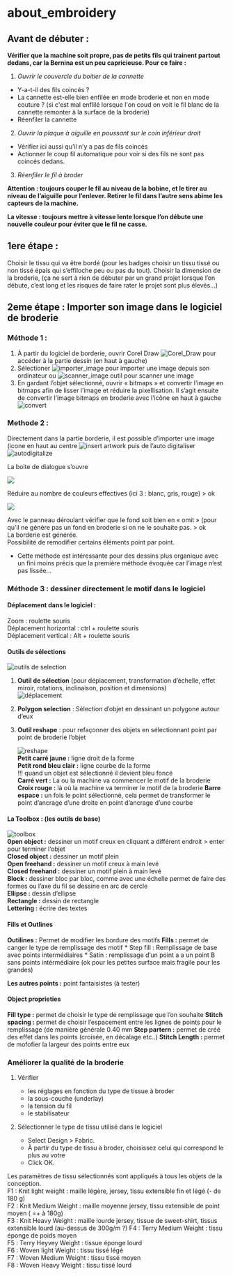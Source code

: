 # about_embroidery

## Avant de débuter :  
**Vérifier que la machine soit propre, pas de petits fils qui trainent partout dedans, car la Bernina est un peu capricieuse. Pour ce faire :**
1.	_Ouvrir le couvercle du boitier de la cannette_ 
*	Y-a-t-il des fils coincés ? 
*	La cannette est-elle bien enfilée en mode broderie et non en mode couture ? (si c'est mal enflilé lorsque l'on coud on voit le fil blanc de la cannette remonter à la surface de la broderie)
*	Réenfiler la cannette

2.	_Ouvrir la plaque à aiguille en poussant sur le coin inférieur droit_
*	Vérifier ici aussi qu’il n’y a pas de fils coincés
*	Actionner le coup fil automatique pour voir si des fils ne sont pas coincés dedans.

3.	_Réenfiler le fil à broder_ 

**Attention : toujours couper le fil au niveau de la bobine, et le tirer au niveau de l’aiguille pour l’enlever. Retirer le fil dans l’autre sens abime les capteurs de la machine.**

**La vitesse : toujours mettre à vitesse lente lorsque l’on débute une nouvelle couleur pour éviter que le fil ne casse.**  



## 1ere étape :  

Choisir le tissu qui va être bordé (pour les badges choisir un tissu tissé ou non tissé épais qui s’effiloche peu ou pas du tout). 
Choisir  la dimension de la broderie, (ça ne sert à rien de débuter par un grand projet lorsque l’on débute, c’est long et les risques de faire rater le projet sont plus élevés…)



## 2eme étape : Importer son image dans le logiciel de broderie   


### Méthode 1 :  
1. À partir du logiciel de borderie, ouvrir Corel Draw  ![Corel_Draw](https://user-images.githubusercontent.com/30686874/29126209-fe54ee80-7d1d-11e7-8a13-7c0e3d6eab60.JPG) pour accéder à la partie dessin (en haut à gauche)
2. Sélectioner ![importer_image](https://user-images.githubusercontent.com/30686874/29126207-fe29e1b8-7d1d-11e7-987e-e1320907bfb1.JPG) pour importer une image depuis son ordinateur ou ![scanner_image](https://user-images.githubusercontent.com/30686874/29126208-fe40bbc2-7d1d-11e7-913b-2a2a17df52d7.JPG) outil pour scanner une image 
3. En gardant l’objet sélectionné, ouvrir « bitmaps » et convertir l’image en bitmaps afin de lisser l’image et réduire la pixellisation. Il s’agit ensuite de convertir l’image bitmaps en broderie avec l’icône en haut à gauche ![convert](https://user-images.githubusercontent.com/30686874/29126210-fe6ab940-7d1d-11e7-9d8c-a312368a3ef4.JPG) 

### Methode 2 :  
Directement dans la partie borderie, il est possible d’importer une image   (icone en haut au centre ![insert artwork](https://user-images.githubusercontent.com/30686874/29126207-fe29e1b8-7d1d-11e7-987e-e1320907bfb1.JPG) puis de l’auto digitaliser ![autodigitalize](https://user-images.githubusercontent.com/30686874/29126211-fe8074e2-7d1d-11e7-9858-9c5ec722fec4.JPG)    

La boite de dialogue s’ouvre   

![ ](https://user-images.githubusercontent.com/30686874/29126212-fe977926-7d1d-11e7-890e-5229672e293c.JPG) 

Réduire au nombre de couleurs effectives (ici 3 : blanc, gris, rouge) > ok   

![ ](https://user-images.githubusercontent.com/30686874/29126213-feb1a90e-7d1d-11e7-8833-68c68c8546a9.JPG)  

Avec le panneau déroulant vérifier que le fond soit bien en « omit » (pour qu’il ne génère pas un fond en broderie si on ne le souhaite pas. > ok   
La borderie est générée.   
Possibilité de remodifier certains éléments point par point. 

* Cette méthode est intéressante pour des dessins plus organique avec un fini moins précis que la première méthode évoquée car l’image n’est pas lissée…



### Méthode 3 : dessiner directement le motif dans le logiciel  

#### Déplacement dans le logiciel :

Zoom : roulette souris  
Déplacement horizontal : ctrl + roulette souris  
Déplacement vertical : Alt + roulette souris  

#### Outils de sélections 

![outils de selection](https://user-images.githubusercontent.com/30686874/29126215-fecadd2a-7d1d-11e7-8710-4b801556c8ca.JPG)

1. **Outil de sélection** (pour déplacement, transformation d’échelle, effet miroir, rotations, inclinaison, position et dimensions)  
![déplacement](https://user-images.githubusercontent.com/30686874/29126216-fee14b28-7d1d-11e7-9f51-e2aa39ae790d.JPG)  
2. **Polygon selection** : Sélection d’objet en dessinant un polygone autour d’eux  
3. **Outil reshape** : pour refaçonner des objets en sélectionnant point par point de broderie l’objet  

    ![reshape](https://user-images.githubusercontent.com/30686874/29126217-fefd7aaa-7d1d-11e7-948d-763e386c2fcf.JPG)  
    **Petit carré jaune :** ligne droit de la forme  
    **Petit rond bleu clair :** ligne courbe de la forme  
    !!! quand un objet est sélectionné il devient bleu foncé  
    **Carré vert :** La ou la machine va commencer le motif de la broderie  
    **Croix rouge :** là où la machine va terminer le motif de la broderie 
    **Barre espace :** un fois le point sélectionné, cela permet de transformer le point d’ancrage d’une droite en point d’ancrage d’une courbe  
#### La Toolbox : (les outils de base) 

![toolbox](https://user-images.githubusercontent.com/30686874/29126218-ff188a34-7d1d-11e7-9525-f3e50c09a4d1.JPG)  
**0pen object :** dessiner un motif creux en cliquant a différent endroit > enter pour terminer l’objet  
**Closed object :** dessiner un motif plein   
**Open freehand :** dessiner un motif creux à main levé  
**Closed freehand :** dessiner un motif plein à main levé  
**Block :** dessiner bloc par bloc, comme avec une échelle permet de faire des formes ou l’axe du fil se dessine en arc de cercle     
**Ellipse :** dessin d’ellipse   
**Rectangle :** dessin de rectangle  
**Lettering :** écrire des textes   


#### Fills et Outlines 
  
**Outilines :** Permet de modifier les bordure des motifs 
**Fills :** permet de canger le type de remplissage des motif 
    * Step fill : Remplissage de base avec points intermédiaires
    * Satin : remplissage d’un point a a un point B sans points intérmédiaire (ok pour les petites surface mais fragile pour les grandes) 

**Les autres points :** point fantaisistes (à tester) 


#### Object proprieties 
 
**Fill type :** permet de choisir le type de remplissage que l’on souhaite 
**Stitch spacing :** permet de choisir l’espacement entre les lignes de points pour le remplissage (de manière générale 0.40 mm 
**Step partern :** permet de créé des effet dans les points (croisée, en décalage etc..)
**Stitch Length :** permet de mofofier la largeur des points entre eux


### Améliorer la qualité de la broderie 

1. Vérifier
    * les réglages en fonction du type de tissue à broder 
    * la sous-couche (underlay)
    * la tension du fil
    * le stabilisateur 

2. Sélectionner le type de tissu utilisé dans le logiciel  
    * Select Design > Fabric.
    * À partir du type de tissu à broder, choisissez celui qui correspond le plus au votre
    * Click OK.

Les paramètres de tissu sélectionnés sont appliqués à tous les objets de la conception.  
    F1 : Knit light weight : maille légère, jersey, tissu extensible fin et légé (- de 180 g)  
    F2 : Knit Medium Weight : maille moyenne  jersey, tissu extensible de point moyen ( =+ à 180g)  
    F3 : Knit Heavy Weight : maille lourde jersey, tissue de sweet-shirt, tissus extensible lourd (au-dessus de 300g/m ?)
    F4 : Terry Medium Weight : tissu éponge de poids moyen  
    F5 : Terry Heyvey Weight : tissue éponge lourd   
    F6 : Woven light Weight : tissu tissé légé  
    F7 :  Woven Medium Weight : tissu tissé moyen   
    F8 : Woven Heavy Weight : tissu tissé lourd  
